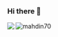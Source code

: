 ### Hi there 👋

<!--
**ShoyebWritesCode/ShoyebWritesCode** is a ✨ _special_ ✨ repository because its `README.md` (this file) appears on your GitHub profile.

Here are some ideas to get you started:

- 🔭 I’m currently working on ...
- 🌱 I’m currently learning ...
- 👯 I’m looking to collaborate on ...
- 🤔 I’m looking for help with ...
- 💬 Ask me about ...
- 📫 How to reach me: ...
- 😄 Pronouns: ...
- ⚡ Fun fact: ...
-->

<img align='left' src="https://github-readme-stats.vercel.app/api?username=ShoyebWritesCode&theme=tokyonight"/>


<p><img align="left" src="https://github-readme-stats.vercel.app/api/top-langs?username=mahdin70&show_icons=true&locale=en&layout=compact" alt="mahdin70" /></p>
